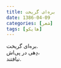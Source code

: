 ```yaml
---
title: بره‌ای گریخت
date: 1386-04-09
categories: [شعر]
tags: [هایکو]
---
```


بره‌ای گریخت.  
دِهی در پی‌اش،  
نیافتند.
